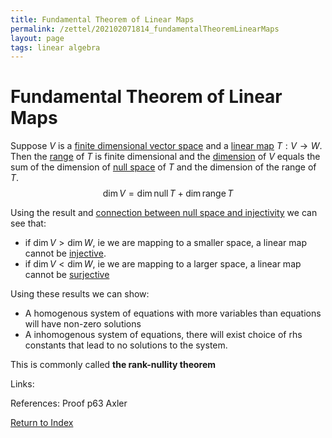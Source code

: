 ```yaml
---
title: Fundamental Theorem of Linear Maps
permalink: /zettel/202102071814_fundamentalTheoremLinearMaps
layout: page
tags: linear algebra
---
```

# Fundamental Theorem of Linear Maps

Suppose $V$ is a [finite dimensional vector space](202102062028_finiteDimensionalVectorSpace) and 
a [linear map](202102071416_linearMapDefinition) $T : V \rightarrow W$. Then the [range](202102071800_rangeDefinition) of $T$ 
is finite dimensional and the [dimension](202102062253_dimensionDefinition) of $V$ equals the sum 
of the dimension of [null space](202102071742_nullSpaceDefinition) of $T$ and the dimension of the range of $T$.
$$
\mathrm{dim} \, V = \mathrm{dim} \, \mathrm{null} \, T + \mathrm{dim} \, \mathrm{range} \, T
$$

Using the result and [connection between null space and injectivity](202102071751_injectivityNullSpace) we can see that:
- if $\mathrm{dim} \, V > \mathrm{dim} \, W$, ie we are mapping to a smaller space, a linear map cannot be [injective](202102071749_injectiveDefinition).
- if $\mathrm{dim} \, V < \mathrm{dim} \, W$, ie we are mapping to a larger space, a linear map cannot be [surjective](202102071809_surjectiveDefinition)

Using these results we can show:
- A homogenous system of equations with more variables than equations will have non-zero solutions
- A inhomogenous system of equations, there will exist choice of rhs constants that lead to no solutions to the system.

This is commonly called **the rank-nullity theorem**

Links: 

References: Proof p63 Axler

[Return to Index](index)